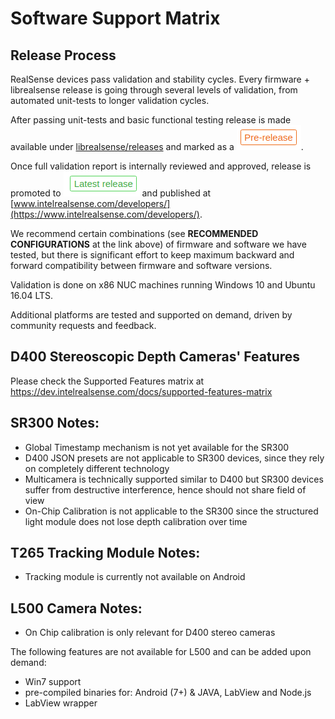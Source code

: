 # Software Support Matrix

## Release Process

RealSense devices pass validation and stability cycles. Every firmware + librealsense release is going through several levels of validation, from automated unit-tests to longer validation cycles.  

After passing unit-tests and basic functional testing release is made available under [librealsense/releases](https://github.com/IntelRealSense/librealsense/releases) and marked as a ![pre-release](./img/prerelease.png).

Once full validation report is internally reviewed and approved, release is promoted to ![latest](./img/latest_release.png) and published at [www.intelrealsense.com/developers/](https://www.intelrealsense.com/developers/).

We recommend certain combinations (see **RECOMMENDED CONFIGURATIONS** at the link above) of firmware and software we have tested, but there is significant effort to keep maximum backward and forward compatibility between firmware and software versions.

Validation is done on x86 NUC machines running Windows 10 and Ubuntu 16.04 LTS.

Additional platforms are tested and supported on demand, driven by community requests and feedback.

## D400 Stereoscopic Depth Cameras' Features
Please check the Supported Features matrix at https://dev.intelrealsense.com/docs/supported-features-matrix


## SR300 Notes:

* Global Timestamp mechanism is not yet available for the SR300
* D400 JSON presets are not applicable to SR300 devices, since they rely on completely different technology
* Multicamera is technically supported similar to D400 but SR300 devices suffer from destructive interference, hence should not share field of view
* On-Chip Calibration is not applicable to the SR300 since the structured light module does not lose depth calibration over time

## T265 Tracking Module Notes:

* Tracking module is currently not available on Android

## L500 Camera Notes:
* On Chip calibration is only relevant for D400 stereo cameras

The following features are not available for L500 and can be added upon demand:
* Win7 support
* pre-compiled binaries for: Android (7+) & JAVA, LabView and Node.js
* LabView wrapper
